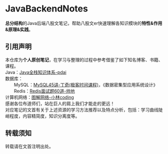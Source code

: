 # JavaBackendNotes
**总分结构**的Java后端八股文笔记，帮助八股文er快速理解各知识模块的**特性&amp;作用&amp;原理&amp;实践**。  

## 引用声明
本仓库为**个人原创笔记**，在学习与整理的过程中参考借鉴了如下知名博客、书籍、课程。  
Java：[Java全栈知识体系-pdai](https://pdai.tech/)  
数据库：  
&emsp;&emsp;MySQL：[MySQL45讲-丁奇(极客时间课程)](https://time.geekbang.org/column/intro/100020801)，《数据密集型应用系统设计》  
&emsp;&emsp;Redis：[Redis面试题60道-帅地](https://www.iamshuaidi.com/1864.html)  
计算机网络：[图解网络-小林coding](https://www.xiaolincoding.com/)  
感谢各位布道师们，站在巨人的肩上我们才能走的更远！  
对应笔记的文首有关于上述资源的学习方法推荐以及特点分析，包括：学习曲线陡峭程度，内容精简度，知识分离度等。  
## 转载须知
转载请在文首注明出处。
